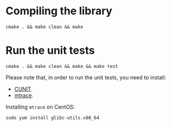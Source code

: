 # Compiling the library

    cmake . && make clean && make
    
# Run the unit tests

    cmake . && make clean && make && make test

Please note that, in order to run the unit tests, you need to install:
* [CUNIT](http://cunit.sourceforge.net/).
* [mtrace](https://en.wikipedia.org/wiki/Mtrace).

Installing `mtrace` on CentOS:

    sudo yum install glibc-utils.x86_64


